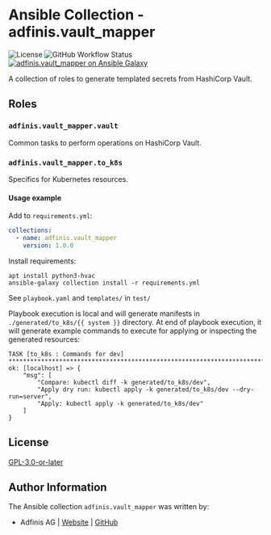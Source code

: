 # Ansible Collection - adfinis.vault_mapper

![License](https://img.shields.io/github/license/adfinis/ansible-collection-vault_mapper)
![GitHub Workflow Status](https://img.shields.io/github/actions/workflow/status/adfinis/ansible-collection-vault_mapper/ansible-lint.yml)
[![adfinis.vault_mapper on Ansible Galaxy](https://img.shields.io/badge/collection-adfinis.vault_mapper-blue)](https://galaxy.ansible.com/ui/repo/published/adfinis/vault_mapper/)


A collection of roles to generate templated secrets from HashiCorp Vault.

## Roles

### `adfinis.vault_mapper.vault`

Common tasks to perform operations on HashiCorp Vault.

### `adfinis.vault_mapper.to_k8s`

Specifics for Kubernetes resources.

#### Usage example

Add to `requirements.yml`:

```yaml
collections:
  - name: adfinis.vault_mapper
    version: 1.0.0
```

Install requirements:

```
apt install python3-hvac
ansible-galaxy collection install -r requirements.yml
```


See `playbook.yaml` and `templates/` in `test/`

Playbook execution is local and will generate manifests in `./generated/to_k8s/{{ system }}` directory. At end of playbook execution, it will generate example commands to execute for applying or inspecting the generated resources:

```
TASK [to_k8s : Commands for dev] ***************************************************************************************************************************
ok: [localhost] => {
    "msg": [
        "Compare: kubectl diff -k generated/to_k8s/dev",
        "Apply dry run: kubectl apply -k generated/to_k8s/dev --dry-run=server",
        "Apply: kubectl apply -k generated/to_k8s/dev"
    ]
}
```

## License

[GPL-3.0-or-later](https://github.com/adfinis-sygroup/ansible-collection-vault_mapper/blob/main/LICENSE)

## Author Information

The Ansible collection `adfinis.vault_mapper` was written by:

* Adfinis AG | [Website](https://www.adfinis.com/) | [GitHub](https://github.com/adfinis)

